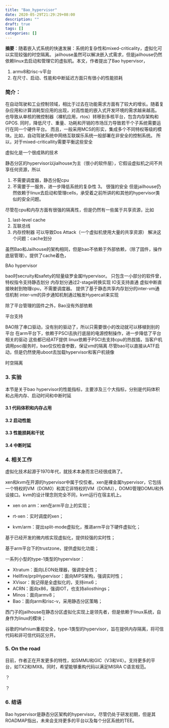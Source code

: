 ```yaml
---
title: "Bao_hypervisor"
date: 2020-05-29T21:29:29+08:00
description: ""
draft: true
tags: []
categories: []
---
```


**摘要**：随着嵌入式系统的快速发展：系统的复杂性和mixed-criticality，虚拟化可以实现较强的时空隔离。
jailhouse虽然可以解决嵌入式需求，但是jailhouse仍然依赖linux去启动和管理它的虚拟机。本文，作者提出了Bao hypervisor，

1. armv8和risc-v平台
2. 在尺寸、启动、性能和中断延迟方面只有很小的性能损耗

### 简介：

在自动驾驶和工业控制领域，相比于过去在功能需求方面有了较大的增长。随着复杂应用和计算消耗型应用的出现，对高性能的嵌入式开发环境的需求越来越高。
也导致从单核的微控制器（裸机应用，rtos）转移到多核平台，包含内存架构和GPOS.
同时，降低尺寸、重量、功耗和开销的市场压力导致若干个子系统需要运行在同一个硬件平台。
而且，一般采用MCS的形实，集成多个不同特权等级的模块。比如，自动驾驶系统中网络互联娱乐系统一般部署在非安全的控制系统。
所以，对于mixed-criticallity需要平衡这些安全

虚拟化是一个很成熟的技术


静态分区的hypervisor以jialhouse为主（很小的软件层），它假设虚拟机之间不共享任何资源，所以
1. 不需要调度器，静态分配cpu
2. 不需要于一服务，进一步降低系统的复杂性
3。 很强的安全
但是jailhouse仍然依赖于linux去启动和管理cells，承受着之前所讲的和其他的hypervisor类似的安全问题。

尽管在cpu和内存方面有很强的隔离性，但是仍然有一些属于共享资源，比如
1. last-level cache
2. 互联总线
3. 内存控制器
可以导致Dos Attack（一个虚拟机使用大量的共享资源）
解决这个问题：cache划分

虽然Bao和Jailhouse的架构相同，但是bao不依赖于外部依赖，（除了固件，操作底层管理）。提供了cache着色，


BAo hypervisor

bao时secruity和safety的轻量级罗金属Hypervisor。
只包含一小部分的软件曾，特权指令支持静态划分
内存划分通过2-stage转换实现
IO支支持直通
虚拟中断直接映射到物理cpu，不需要调度器。
提供了基于静态共享内存划分的inter-vm通信机制
inter-vm的异步通知机制通过触发Hypercall来实现

除了平台管理的固件之外，Bao没有外部依赖


平台支持

BAO除了串口驱动，没有别的驱动了，所以只需要很小的改动就可以移植到别的平台
在arm平台下，依赖于PSCI去执行底层的电源控制操作，进一步降低了平台相关的驱动
这些都已经ATF提供
linux依赖于PSCI去支持cpu的热拔插，当客户机调用psci服务时，bao仅仅检查参数，保证vm的隔离
尽管bao可以直接从ATF启动，但是仍然使用uboot去加载hypervisor和客户机镜像

时空隔离

### 3. 实验

本节是关于bao hypervisor的性能指标，主要涉及三个大指标，分别是代码体积和占用内存、启动时间和中断时延

#### 3.1 代码体积和内存占用

#### 3.2 启动性能

#### 3.3 性能损耗和干扰

#### 3.4 中断时延



### 4. 相关工作

虚拟化技术起源于1970年代，就技术本身而言已经很成熟了。

xen和kvm在开源的hypervisor中属于佼佼者。xen是裸金属hypervisor，它包括一个特权的VM（DOM0）和其它非特权的VM（DOMU），DOM0管理DOMU和外设接口。kvm的设计理念则完全不同，kvm运行在宿主机上。

* xen on arm：xen在arm平台上的实现；

* rt-xen：实时调度的xen；

* kvm/arm：提出split-mode虚拟化，推进arm平台下硬件虚拟化；

基于已经开发的微内核实现虚拟化，提供较强的实时性；

基于arm平台下的trustzone，提供虚拟化功能；

一系列小型的type-1类型的hypervisor：

* Xtratum：面向LEON处理器，强调安全性；
* Hellfire/prplHypervisor：面向MIPS架构，强调实时性；
* XVisor：我记得是全虚拟化的，支持imx6；
* ACRN：面向x86，强调IOT，也支持aliosthings；
* Minos：面向armv8；
* Bao：面向arm和risc-v，采用静态分区策略；

西门子的jailhouse在静态分区虚拟化实现上是领先者，但是依赖于linux系统，自身作为linux的模块；

谷歌的Hafnium重视安全，type-1类型的hypervisor，旨在提供内存隔离，将可信代码和非可信代码区分开。

### 5. On the road

目前，作者正在开发更多的特性，如SMMU和GIC（V3和V4）。支持更多的平台，如TX2和IMX8。同时，希望能够重构代码以满足MISRA C语言规范。

？

？

### 6. 结语

Bao hypervisor是静态分区架构的hypervisor。尽管仍处于研发初期，但是其ROADMAP指出，未来会支持更多的平台以及每个分区系统的TEE。



